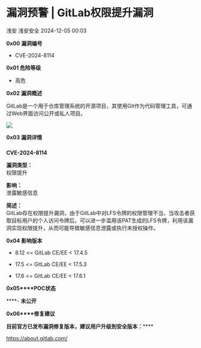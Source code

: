 #  漏洞预警 | GitLab权限提升漏洞   
浅安  浅安安全   2024-12-05 00:03  
  
**0x00 漏洞编号**  
- CVE-2024-8114  
  
**0x01 危险等级**  
- 高危  
  
**0x02 漏洞概述**  
  
GitLab是一个用于仓库管理系统的开源项目，其使用Git作为代码管理工具，可通过Web界面访问公开或私人项目。  
  
![](https://mmbiz.qpic.cn/sz_mmbiz_png/7stTqD182SWurkicwgzOT4LeOPBpry1N5ugc3t7jF2S3qXGNeicXtdSxC1YB5a1Gnrniar8VV7TVtDoH5D9TYSw2g/640?wx_fmt=png&from=appmsg "")  
  
**0x03 漏洞详情**  
###   
  
**CVE-2024-8114**  
  
**漏洞类型：**  
权限提升  
  
**影响：**  
泄露敏感信息  
  
**简述：**  
GitLab存在权限提升漏洞，由于GitLab中对LFS令牌的权限管理不当，当攻击者获取目标用户的个人访问令牌后，可以进一步滥用该PAT生成的LFS令牌，利用该漏洞实现权限提升，从而可能导致敏感信息泄露或执行未授权操作。  
  
**0x04 影响版本**  
- 8.12 <= GitLab CE/EE < 17.4.5  
  
- 17.5 <= GitLab CE/EE < 17.5.3  
  
- 17.6 <= GitLab CE/EE < 17.6.1  
  
**0x05****POC状态**  
  
****- **未公开**  
  
**0x06****修复建议**  
  
******目前官方已发布漏洞修复版本，建议用户升级到安全版本****：******  
  
https://about.gitlab.com/  
  
  
  
